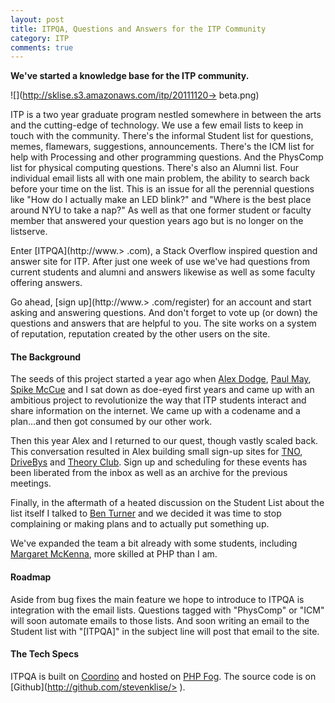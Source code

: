 ```yaml
---
layout: post
title: ITPQA, Questions and Answers for the ITP Community
category: ITP
comments: true
---
```


**We've started a knowledge base for the ITP community.**

![](http://sklise.s3.amazonaws.com/itp/20111120-> </iframe>beta.png)

ITP is a two year graduate program nestled somewhere in between the arts and the cutting-edge of technology. We use a few email lists to keep in touch with the community. There's the informal Student list for questions, memes, flamewars, suggestions, announcements. There's the ICM list for help with Processing and other programming questions. And the PhysComp list for physical computing questions. There's also an Alumni list. Four individual email lists all with one main problem, the ability to search back before your time on the list. This is an issue for all the perennial questions like "How do I actually make an LED blink?" and "Where is the best place around NYU to take a nap?" As well as that one former student or faculty member that answered your question years ago but is no longer on the listserve.

Enter [ITPQA](http://www.> </iframe>.com), a Stack Overflow inspired question and answer site for ITP. After just one week of use we've had questions from current students and alumni and answers likewise as well as some faculty offering answers.

Go ahead, [sign up](http://www.> </iframe>.com/register) for an account and start asking and answering questions. And don't forget to vote up (or down) the questions and answers that are helpful to you. The site works on a system of reputation, reputation created by the other users on the site.

#### The Background

The seeds of this project started a year ago when [Alex Dodge](http://alexdodge.com/), [Paul May](http://paulmay.org/), [Spike McCue](http://iamspikemccue.com/) and I sat down as doe-eyed first years and came up with an ambitious project to revolutionize the way that ITP students interact and share information on the internet. We came up with a codename and a plan…and then got consumed by our other work.

Then this year Alex and I returned to our quest, though vastly scaled back. This conversation resulted in Alex building small sign-up sites for [TNO](http://itp.nyu.edu/tno/), [DriveBys](http://itp.nyu.edu/driveby/) and [Theory Club](http://itp.nyu.edu/theoryclub/). Sign up and scheduling for these events has been liberated from the inbox as well as an archive for the previous meetings.

Finally, in the aftermath of a heated discussion on the Student List about the list itself I talked to [Ben Turner](http://benturner.com/) and we decided it was time to stop complaining or making plans and to actually put something up.

We've expanded the team a bit already with some students, including [Margaret McKenna](http://www.mlmckenna.com/), more skilled at PHP than I am.

#### Roadmap

Aside from bug fixes the main feature we hope to introduce to ITPQA is integration with the email lists. Questions tagged with "PhysComp" or "ICM" will soon automate emails to those lists. And soon writing an email to the Student list with "[ITPQA]" in the subject line will post that email to the site.

#### The Tech Specs

ITPQA is built on [Coordino](https://github.com/Datawalke/Coordino) and hosted on [PHP Fog](https://phpfog.com/). The source code is on [Github](http://github.com/stevenklise/> </iframe>).